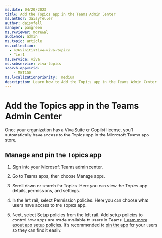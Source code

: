 ```yaml
---
ms.date: 04/20/2023
title: Add the Topics app in the Teams Admin Center
ms.author: daisyfeller
author: daisyfell
manager: pamgreen
ms.reviewer: mgrewal
audience: admin
ms.topic: article
ms.collection:
  - m365initiative-viva-topics
  - Tier1
ms.service: viva 
ms.subservice: viva-topics 
search.appverid:
    - MET150  
ms.localizationpriority:  medium
description: Learn how to Add the Topics app in the Teams Admin Center.
---
```


# Add the Topics app in the Teams Admin Center

Once your organization has a Viva Suite or Copilot license, you’ll automatically have access to the Topics app in the Microsoft Teams app store.

## Manage and pin the Topics app

1. Sign into your Microsoft Teams admin center.

2. Go to Teams apps, then choose Manage apps.

3. Scroll down or search for Topics. Here you can view the Topics app details, permissions, and settings.

4. In the left rail, select Permission policies. Here you can choose what users have access to the Topics app.

5. Next, select Setup policies from the left rail. Add setup policies to control how apps are made available to users in Teams. [Learn more about app setup policies](/microsoftteams/teams-app-setup-policies). It’s recommended to [pin the app](/microsoftteams/teams-app-setup-policies#pin-apps) for your users so they can find it easily.
